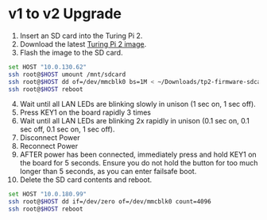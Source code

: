 # v1 to v2 Upgrade

1. Insert an SD card into the Turing Pi 2.
2. Download the latest [Turing Pi 2 image](https://firmware.turingpi.com/turing-pi2/).
3. Flash the image to the SD card.
```sh
set HOST "10.0.130.62"
ssh root@$HOST umount /mnt/sdcard
ssh root@$HOST dd of=/dev/mmcblk0 bs=1M < ~/Downloads/tp2-firmware-sdcard-v2.0.5.img
ssh root@$HOST reboot
```
4. Wait until all LAN LEDs are blinking slowly in unison (1 sec on, 1 sec off).
5. Press KEY1 on the board rapidly 3 times
6. Wait until all LAN LEDs are blinking 2x rapidly in unison (0.1 sec on, 0.1 sec off, 0.1 sec on, 1 sec off).
7. Disconnect Power
8. Reconnect Power
9. AFTER power has been connected, immediately press and hold KEY1 on the board for 5 seconds. Ensure you do not hold the button for too much longer than 5 seconds, as you can enter failsafe boot.
10. Delete the SD card contents and reboot.
```sh
set HOST "10.0.180.99"
ssh root@$HOST dd if=/dev/zero of=/dev/mmcblk0 count=4096
ssh root@$HOST reboot
```

